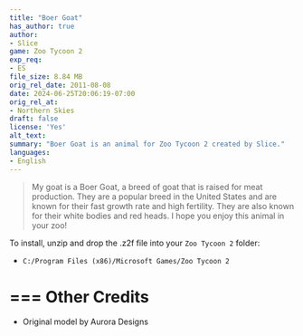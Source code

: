 ```yaml
---
title: "Boer Goat"
has_author: true
author: 
- Slice
game: Zoo Tycoon 2
exp_req: 
- ES
file_size: 8.84 MB
orig_rel_date: 2011-08-08
date: 2024-06-25T20:06:19-07:00
orig_rel_at: 
- Northern Skies
draft: false
license: 'Yes'
alt_text: 
summary: "Boer Goat is an animal for Zoo Tycoon 2 created by Slice."
languages:
- English
---
```


> My goat is a Boer Goat, a breed of goat that is raised for meat production. They are a popular breed in the United States and are known for their fast growth rate and high fertility. They are also known for their white bodies and red heads. I hope you enjoy this animal in your zoo!

To install, unzip and drop the .z2f file into your `Zoo Tycoon 2` folder:

- `C:/Program Files (x86)/Microsoft Games/Zoo Tycoon 2`

=== 
Other Credits
===

- Original model by Aurora Designs